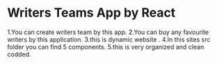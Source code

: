 # Writers Teams App by React
1.You can create writers team by this app.
2.You can buy any favourite writers by this application.
3.this is dynamic website .
4.In this sites src folder you can find 5 components.
5.this is very organized and clean codded.
